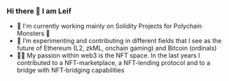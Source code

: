 ### Hi there 👋 I am Leif 

- 🔭 I'm currently working mainly on Solidity Projects for Polychain Monsters 🐉
- 🌱 I’m experimenting and contributing in different fields that I see as the future of Ethereum (L2, zkML, onchain gaming) and Bitcoin (ordinals)
- 👨‍💻 My passion within web3 is the NFT space. In the last years I contributed to a NFT-marketplace, a NFT-lending protocol and to a bridge with NFT-bridging capabilities
